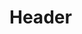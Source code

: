 <!-- TITLE: V1 Notification - User Manual V 1 0 -->
<!-- SUBTITLE: A quick summary of V 1 Notification User Manual V 1 0 -->

# Header